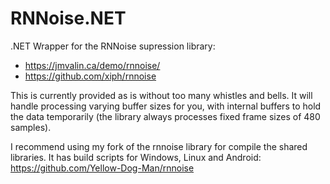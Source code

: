 ﻿# RNNoise.NET
.NET Wrapper for the RNNoise supression library:
- https://jmvalin.ca/demo/rnnoise/
- https://github.com/xiph/rnnoise

This is currently provided as is without too many whistles and bells. It will handle processing varying buffer sizes for you, with internal buffers to hold the data temporarily (the library always processes fixed frame sizes of 480 samples).

I recommend using my fork of the rnnoise library for compile the shared libraries. It has build scripts for Windows, Linux and Android:
https://github.com/Yellow-Dog-Man/rnnoise
